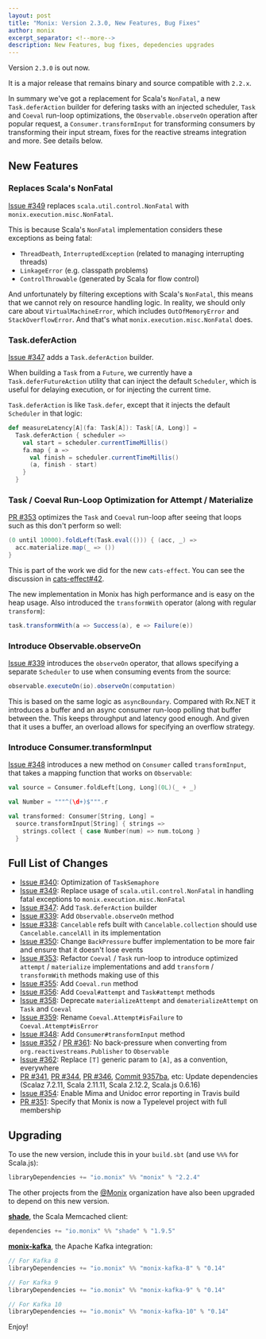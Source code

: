 ```yaml
---
layout: post
title: "Monix: Version 2.3.0, New Features, Bug Fixes"
author: monix
excerpt_separator: <!--more-->
description: New Features, bug fixes, depedencies upgrades
---
```


Version `2.3.0` is out now.

It is a major release that remains binary and source compatible with
`2.2.x`.

In summary we've got a replacement for Scala's `NonFatal`, 
a new `Task.deferAction` builder for defering tasks with an injected scheduler,
`Task` and `Coeval` run-loop optimizations, the `Observable.observeOn`
operation after popular request, a `Consumer.transformInput` for
transforming consumers by transforming their input stream, 
fixes for the reactive streams integration and more.
See details below.

<!--more-->

## New Features

### Replaces Scala's NonFatal

[Issue #349](https://github.com/monix/monix/issues/349)
replaces `scala.util.control.NonFatal` with `monix.execution.misc.NonFatal`.

This is because Scala's `NonFatal` implementation considers these
exceptions as being fatal:

- `ThreadDeath`, `InterruptedException` (related to managing interrupting threads)
- `LinkageError` (e.g. classpath problems)
- `ControlThrowable` (generated by Scala for flow control)

And unfortunately by filtering exceptions with Scala's `NonFatal`,
this means that we cannot rely on resource handling logic.
In reality, we should only care about `VirtualMachineError`, 
which includes `OutOfMemoryError` and `StackOverflowError`.
And that's what `monix.execution.misc.NonFatal` does.

### Task.deferAction

[Issue #347](https://github.com/monix/monix/issues/347) 
adds a `Task.deferAction` builder.

When building a `Task` from a `Future`, we currently have a 
`Task.deferFutureAction` utility that can inject the default
`Scheduler`, which is useful for delaying execution, or for
injecting the current time.

`Task.deferAction` is like `Task.defer`, except that it injects
the default `Scheduler` in that logic:

```scala
def measureLatency[A](fa: Task[A]): Task[(A, Long)] =
  Task.deferAction { scheduler =>
    val start = scheduler.currentTimeMillis()
    fa.map { a => 
      val finish = scheduler.currentTimeMillis()
      (a, finish - start)
    }
  }
```

### Task / Coeval Run-Loop Optimization for Attempt / Materialize

[PR #353](https://github.com/monix/monix/pull/353) optimizes the
`Task` and `Coeval` run-loop after seeing that loops such as this
don't perform so well:

```scala
(0 until 10000).foldLeft(Task.eval(())) { (acc, _) =>
  acc.materialize.map(_ => ())
}
```

This is part of the work we did for the new `cats-effect`. 
You can see the discussion in 
[cats-effect#42](https://github.com/typelevel/cats-effect/issues/42).

The new implementation in Monix has high performance and is easy on the
heap usage. Also introduced the `transformWith` operator (along with 
regular `transform`):

```scala
task.transformWith(a => Success(a), e => Failure(e))
```

### Introduce Observable.observeOn

[Issue #339](https://github.com/monix/monix/issues/339) introduces
the `observeOn` operator, that allows specifying a separate
`Scheduler` to use when consuming events from the source:

```scala
observable.executeOn(io).observeOn(computation)
```

This is based on the same logic as `asyncBoundary`. Compared
with Rx.NET it introduces a buffer and an async consumer run-loop
polling that buffer between the. This keeps throughput and latency
good enough. And given that it uses a buffer, an overload allows
for specifying an overflow strategy.

### Introduce Consumer.transformInput

[Issue #348](https://github.com/monix/monix/issues/348)
introduces a new method on `Consumer` called `transformInput`, that
takes a mapping function that works on `Observable`:

```scala
val source = Consumer.foldLeft[Long, Long](0L)(_ + _)

val Number = """^(\d+)$""".r

val transformed: Consumer[String, Long] = 
  source.transformInput[String] { strings => 
    strings.collect { case Number(num) => num.toLong }
  }
```

## Full List of Changes

- [Issue #340](https://github.com/monix/monix/issues/340): 
  Optimization of `TaskSemaphore`
- [Issue #349](https://github.com/monix/monix/issues/349):
  Replace usage of `scala.util.control.NonFatal` in handling
  fatal exceptions to `monix.execution.misc.NonFatal`
- [Issue #347](https://github.com/monix/monix/issues/347):
  Add `Task.deferAction` builder
- [Issue #339](https://github.com/monix/monix/issues/339):
  Add `Observable.observeOn` method
- [Issue #338](https://github.com/monix/monix/issues/338):
  `Cancelable` refs built with `Cancelable.collection` should
  use `Cancelable.cancelAll` in its implementation
- [Issue #350](https://github.com/monix/monix/issues/350):
  Change `BackPressure` buffer implementation to be more fair
  and ensure that it doesn't lose events
- [Issue #353](https://github.com/monix/monix/pull/353):
  Refactor `Coeval` / `Task` run-loop to introduce optimized
  `attempt` / `materialize` implementations and add 
  `transform` / `transformWith` methods making use of this
- [Issue #355](https://github.com/monix/monix/issues/355):
  Add `Coeval.run` method
- [Issue #356](https://github.com/monix/monix/issues/356):
  Add `Coeval#attempt` and `Task#attempt` methods
- [Issue #358](https://github.com/monix/monix/issues/358):
  Deprecate `materializeAttempt` and `dematerializeAttempt`
  on `Task` and `Coeval`
- [Issue #359](https://github.com/monix/monix/issues/359):
  Rename `Coeval.Attempt#isFailure` to `Coeval.Attempt#isError`
- [Issue #348](https://github.com/monix/monix/issues/348):
  Add `Consumer#transformInput` method
- [Issue #352](https://github.com/monix/monix/issues/352) / 
  [PR #361](https://github.com/monix/monix/pull/361):
  No back-pressure when converting from `org.reactivestreams.Publisher` 
  to `Observable`
- [Issue #362](https://github.com/monix/monix/pull/362):
  Replace `[T]` generic param to `[A]`, as a convention, 
  everywhere
- [PR #341](https://github.com/monix/monix/pull/341), 
  [PR #344](https://github.com/monix/monix/pull/344),
  [PR #346](https://github.com/monix/monix/pull/346),
  [Commit 9357ba](https://github.com/monix/monix/commit/9357ba4e5632c605623157343247054e338d42f0),
  etc:
  Update dependencies (Scalaz 7.2.11, Scala 2.11.11, 
  Scala 2.12.2, Scala.js 0.6.16)  
- [Issue #354](https://github.com/monix/monix/issues/354):
  Enable Mima and Unidoc error reporting in Travis build
- [PR #351](https://github.com/monix/monix/pull/351):
  Specify that Monix is now a Typelevel project with
  full membership

## Upgrading

To use the new version, include this in your `build.sbt` (and use
`%%%` for Scala.js):

```scala
libraryDependencies += "io.monix" %% "monix" % "2.2.4"
```

The other projects from the [@Monix](https://github.com/monix) organization
have also been upgraded to depend on this new version.

**[shade](https://github.com/monix/shade)**, the Scala Memcached client:

```scala
dependencies += "io.monix" %% "shade" % "1.9.5"
```

**[monix-kafka](https://github.com/monix/monix-kafka)**, the Apache Kafka
integration:

```scala
// For Kafka 8
libraryDependencies += "io.monix" %% "monix-kafka-8" % "0.14"

// For Kafka 9
libraryDependencies += "io.monix" %% "monix-kafka-9" % "0.14"

// For Kafka 10
libraryDependencies += "io.monix" %% "monix-kafka-10" % "0.14"
```

Enjoy!
